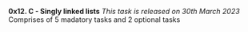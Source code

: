 **0x12. C - Singly linked lists**
*This task is released on 30th March 2023*
Comprises of 5 madatory tasks and 2 optional tasks